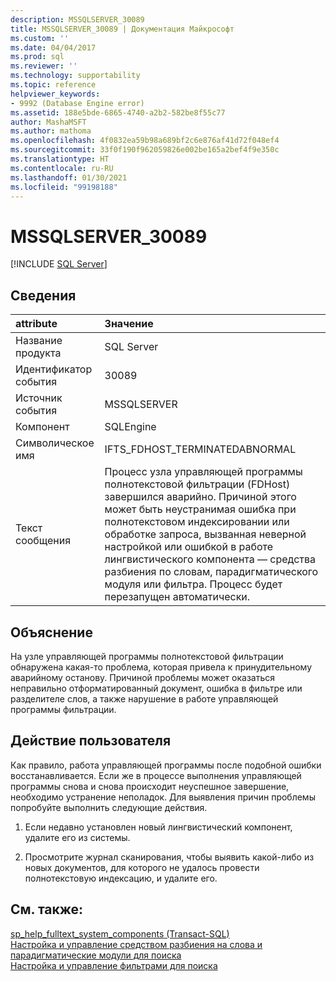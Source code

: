 ```yaml
---
description: MSSQLSERVER_30089
title: MSSQLSERVER_30089 | Документация Майкрософт
ms.custom: ''
ms.date: 04/04/2017
ms.prod: sql
ms.reviewer: ''
ms.technology: supportability
ms.topic: reference
helpviewer_keywords:
- 9992 (Database Engine error)
ms.assetid: 188e5bde-6865-4740-a2b2-582be8f55c77
author: MashaMSFT
ms.author: mathoma
ms.openlocfilehash: 4f0832ea59b98a689bf2c6e876af41d72f048ef4
ms.sourcegitcommit: 33f0f190f962059826e002be165a2bef4f9e350c
ms.translationtype: HT
ms.contentlocale: ru-RU
ms.lasthandoff: 01/30/2021
ms.locfileid: "99198188"
---
```

# <a name="mssqlserver_30089"></a>MSSQLSERVER_30089
 [!INCLUDE [SQL Server](../../includes/applies-to-version/sqlserver.md)]
  
## <a name="details"></a>Сведения  
  
| attribute | Значение |  
| :-------- | :---- |  
|Название продукта|SQL Server|  
|Идентификатор события|30089|  
|Источник события|MSSQLSERVER|  
|Компонент|SQLEngine|  
|Символическое имя|IFTS_FDHOST_TERMINATEDABNORMAL|  
|Текст сообщения|Процесс узла управляющей программы полнотекстовой фильтрации (FDHost) завершился аварийно. Причиной этого может быть неустранимая ошибка при полнотекстовом индексировании или обработке запроса, вызванная неверной настройкой или ошибкой в работе лингвистического компонента — средства разбиения по словам, парадигматического модуля или фильтра. Процесс будет перезапущен автоматически.|  
  
## <a name="explanation"></a>Объяснение  
На узле управляющей программы полнотекстовой фильтрации обнаружена какая-то проблема, которая привела к принудительному аварийному останову. Причиной проблемы может оказаться неправильно отформатированный документ, ошибка в фильтре или разделителе слов, а также нарушение в работе управляющей программы фильтрации.  
  
## <a name="user-action"></a>Действие пользователя  
Как правило, работа управляющей программы после подобной ошибки восстанавливается. Если же в процессе выполнения управляющей программы снова и снова происходит неуспешное завершение, необходимо устранение неполадок. Для выявления причин проблемы попробуйте выполнить следующие действия.  
  
1.  Если недавно установлен новый лингвистический компонент, удалите его из системы.  
  
2.  Просмотрите журнал сканирования, чтобы выявить какой-либо из новых документов, для которого не удалось провести полнотекстовую индексацию, и удалите его.  
  
## <a name="see-also"></a>См. также:  
[sp_help_fulltext_system_components (Transact-SQL)](~/relational-databases/system-stored-procedures/sp-help-fulltext-system-components-transact-sql.md)  
[Настройка и управление средством разбиения на слова и парадигматические модули для поиска](~/relational-databases/search/configure-and-manage-word-breakers-and-stemmers-for-search.md)  
[Настройка и управление фильтрами для поиска](~/relational-databases/search/configure-and-manage-filters-for-search.md)  
  
